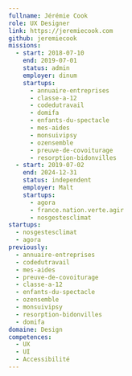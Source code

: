 ```yaml
---
fullname: Jérémie Cook
role: UX Designer
link: https://jeremiecook.com
github: jeremiecook
missions:
  - start: 2018-07-10
    end: 2019-07-01
    status: admin
    employer: dinum
    startups:
      - annuaire-entreprises
      - classe-a-12
      - codedutravail
      - domifa
      - enfants-du-spectacle
      - mes-aides
      - monsuivipsy
      - ozensemble
      - preuve-de-covoiturage
      - resorption-bidonvilles
  - start: 2019-07-02
    end: 2024-12-31
    status: independent
    employer: Malt
    startups:
      - agora
      - france.nation.verte.agir
      - nosgestesclimat
startups:
  - nosgestesclimat
  - agora
previously:
  - annuaire-entreprises
  - codedutravail
  - mes-aides
  - preuve-de-covoiturage
  - classe-a-12
  - enfants-du-spectacle
  - ozensemble
  - monsuivipsy
  - resorption-bidonvilles
  - domifa
domaine: Design
competences:
  - UX
  - UI
  - Accessibilité
---
```

